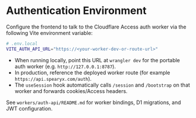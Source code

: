 # Authentication Environment

Configure the frontend to talk to the Cloudflare Access auth worker via the following Vite environment variable:

```bash
# .env.local
VITE_AUTH_API_URL="https://<your-worker-dev-or-route-url>"
```

- When running locally, point this URL at `wrangler dev` for the portable auth worker (e.g. `http://127.0.0.1:8787`).
- In production, reference the deployed worker route (for example `https://api.spearyx.com/auth`).
- The `useSession` hook automatically calls `/session` and `/bootstrap` on that worker and forwards cookies/Access headers.

See `workers/auth-api/README.md` for worker bindings, D1 migrations, and JWT configuration.
